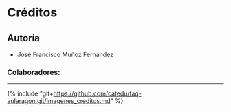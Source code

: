 # Créditos

## Autoría

* José Francisco Muñoz Fernández

### Colaboradores:

<!-- {% for collaborator in book.collaborators %}
* {{collaborator.name}} en {{collaborator.edited}}
{% endfor %}
-->
___

{% include "git+https://github.com/catedu/faq-aularagon.git/imagenes_creditos.md" %}
